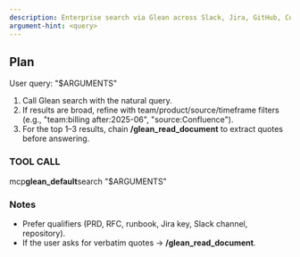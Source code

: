 ```yaml
---
description: Enterprise search via Glean across Slack, Jira, GitHub, Confluence, Drive (permission-aware). Returns ranked sources to open/read next.
argument-hint: <query>
---
```


## Plan

User query: "$ARGUMENTS"

1. Call Glean search with the natural query.
2. If results are broad, refine with team/product/source/timeframe filters (e.g., "team:billing after:2025-06", "source:Confluence").
3. For the top 1–3 results, chain **/glean_read_document** to extract quotes before answering.

### TOOL CALL

mcp**glean_default**search "$ARGUMENTS"

### Notes

- Prefer qualifiers (PRD, RFC, runbook, Jira key, Slack channel, repository).
- If the user asks for verbatim quotes → **/glean_read_document**.
